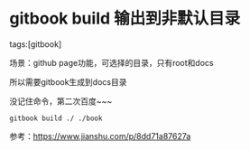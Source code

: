 # gitbook build 输出到非默认目录

tags:[gitbook]

场景：github page功能，可选择的目录，只有root和docs

所以需要gitbook生成到docs目录

没记住命令，第二次百度~~~

```
gitbook build ./ ./book
```

参考：https://www.jianshu.com/p/8dd71a87627a